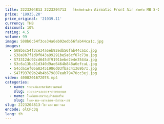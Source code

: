 ```yaml
---
title: 2223204813 2223204713   โช้คอัพช่วงล่าง Airmatic Front Air สําหรับ MB S-Class W222 สตรัทสปริงลม
price: '18935.20'
price_original: '21039.11'
currency: THB
discount: 10%
rating: 4.5
volume: 99
image: S08b6c54f3ce34a6eb92edb56fab44ca1c.jpg
images:
  - S08b6c54f3ce34a6eb92edb56fab44ca1c.jpg
  - S38a0b7f1d9f043a99291be5a6cf07c73u.jpg
  - S73312dc92cd645df9191bebe2e4e3544a.jpg
  - S3c6a13ba51d340d9ae6464b848a6efcaL.jpg
  - S4cda1ef05a82451986d03fbac41369b7I.jpg
  - S47f93789b24b4b679807eab79470cc3ej.jpg
video: 4000201672078.mp4
categories:
  - name: รถยนต์และรถจักรยานยนต์
    slug: รถยนต-และรถจ-กรยานยนต
  - name: ใหม่พลังงานรถอุปกรณ์เสริม
    slug: ใหม-พล-งงานรถอ-ปกรณ-เสร
slug: 2223204813-โช-คอ-พช-วงล
encode: olCFc3q
lang: th
---
```

  